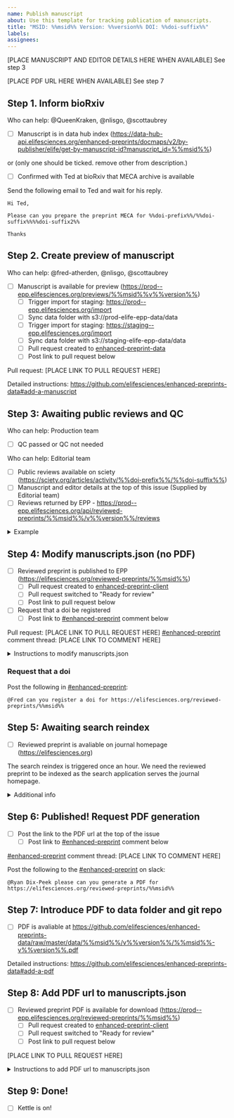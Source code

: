```yaml
---
name: Publish manuscript
about: Use this template for tracking publication of manuscripts.
title: "MSID: %%msid%% Version: %%version%% DOI: %%doi-suffix%%"
labels: 
assignees: 
---
```


[PLACE MANUSCRIPT AND EDITOR DETAILS HERE WHEN AVAILABLE] See step 3

[PLACE PDF URL HERE WHEN AVAILABLE] See step 7

## Step 1. Inform bioRxiv

Who can help: @QueenKraken, @nlisgo, @scottaubrey

- [ ] Manuscript is in data hub index (https://data-hub-api.elifesciences.org/enhanced-preprints/docmaps/v2/by-publisher/elife/get-by-manuscript-id?manuscript_id=%%msid%%)

or (only one should be ticked. remove other from description.)

- [ ] Confirmed with Ted at bioRxiv that MECA archive is available

Send the following email to Ted and wait for his reply.

```
Hi Ted,

Please can you prepare the preprint MECA for %%doi-prefix%%/%%doi-suffix%%%%doi-suffix2%%

Thanks
```

## Step 2. Create preview of manuscript

Who can help: @fred-atherden, @nlisgo, @scottaubrey

- [ ] Manuscript is available for preview (https://prod--epp.elifesciences.org/previews/%%msid%%v%%version%%)
    - [ ] Trigger import for staging: https://prod--epp.elifesciences.org/import
    - [ ] Sync data folder with s3://prod-elife-epp-data/data
    - [ ] Trigger import for staging: https://staging--epp.elifesciences.org/import
    - [ ] Sync data folder with s3://staging-elife-epp-data/data
    - [ ] Pull request created to [enhanced-preprint-data](https://github.com/elifesciences/enhanced-preprints-data/pulls)
    - [ ] Post link to pull request below

Pull request: [PLACE LINK TO PULL REQUEST HERE]

Detailed instructions: https://github.com/elifesciences/enhanced-preprints-data#add-a-manuscript

## Step 3: Awaiting public reviews and QC

Who can help: Production team

- [ ] QC passed or QC not needed

Who can help: Editorial team

- [ ] Public reviews available on sciety (https://sciety.org/articles/activity/%%doi-prefix%%/%%doi-suffix%%)
- [ ] Manuscript and editor details at the top of this issue (Supplied by Editorial team)
- [ ] Reviews returned by EPP - https://prod--epp.elifesciences.org/api/reviewed-preprints/%%msid%%/v%%version%%/reviews

<details>
<summary>Example</summary>

```
"msas": "Genetics and Genomics", "Neuroscience"
"msid": "84628"
"version": "1"
"preprintDoi": "10.1101/2022.10.28.514241"
"articleType": "Reviewed Preprint"
"status": "Published from the original preprint after peer review and assessment by eLife."

"Reviewed Preprint posted": "2023-01-02"
"Sent for peer review": "2022-10-28"
"Posted to bioRxiv": "2022-11-21" (link: "Go to bioRxiv": "https://www.biorxiv.org/content/10.1101/2022.10.28.514241v1")

Editors:
Reviewing Editor
Michael B Eisen
University of California, Berkeley, United States
Senior Editor
Michael B Eisen
University of California, Berkeley, United States
```

</details>

## Step 4: Modify manuscripts.json (no PDF)

- [ ] Reviewed preprint is published to EPP (https://elifesciences.org/reviewed-preprints/%%msid%%)
    - [ ] Pull request created to [enhanced-preprint-client](https://github.com/elifesciences/enhanced-preprints-client/pulls)
    - [ ] Pull request switched to "Ready for review"
    - [ ] Post link to pull request below
- [ ] Request that a doi be registered
    - [ ] Post link to [#enhanced-preprint](https://elifesciences.slack.com/archives/C03EVJSUA77) comment below

Pull request: [PLACE LINK TO PULL REQUEST HERE]
[#enhanced-preprint](https://elifesciences.slack.com/archives/C03EVJSUA77) comment thread: [PLACE LINK TO COMMENT HERE]

<details>
<summary>Instructions to modify manuscripts.json</summary>

- Visit: https://github.com/elifesciences/enhanced-preprints-client/actions/workflows/publish-manuscript.yaml
- Click: Run workflow
- Complete the form and click "Run workflow"
- A successful run should result in a new pull request at https://github.com/elifesciences/enhanced-preprints-client/pulls
- Open the pull request and click the "Ready for review" button to trigger tests
- Once the tests pass and you are happy with the changes the PR can be merged

Example pull request: https://github.com/elifesciences/enhanced-preprints-client/pull/334/files

Once the pull request is merged in it should be available a few minutes later.

</details>

### Request that a doi

Post the following in [#enhanced-preprint](https://elifesciences.slack.com/archives/C03EVJSUA77):

```
@Fred can you register a doi for https://elifesciences.org/reviewed-preprints/%%msid%%
```

## Step 5: Awaiting search reindex

- [ ] Reviewed preprint is avaliable on journal homepage (https://elifesciences.org)

The search reindex is triggered once an hour. We need the reviewed preprint to be indexed as the search application serves the journal homepage.

<details>
<summary>Additional info</summary>

If needed, the jenkins pipeline to reindex search can be triggered sooner.

https://alfred.elifesciences.org/job/process/job/process-reindex-reviewed-preprints/

</details>

## Step 6: Published! Request PDF generation

- [ ] Post the link to the PDF url at the top of the issue
    - [ ] Post link to [#enhanced-preprint](https://elifesciences.slack.com/archives/C03EVJSUA77) comment below

[#enhanced-preprint](https://elifesciences.slack.com/archives/C03EVJSUA77) comment thread: [PLACE LINK TO COMMENT HERE]

Post the following to the [#enhanced-preprint](https://elifesciences.slack.com/archives/C03EVJSUA77) on slack:

```
@Ryan Dix-Peek please can you generate a PDF for https://elifesciences.org/reviewed-preprints/%%msid%%
```

## Step 7: Introduce PDF to data folder and git repo

- [ ] PDF is avaliable at https://github.com/elifesciences/enhanced-preprints-data/raw/master/data/%%msid%%/v%%version%%/%%msid%%-v%%version%%.pdf

Detailed instructions: https://github.com/elifesciences/enhanced-preprints-data#add-a-pdf

## Step 8: Add PDF url to manuscripts.json

- [ ] Reviewed preprint PDF is available for download (https://prod--epp.elifesciences.org/reviewed-preprints/%%msid%%)
    - [ ] Pull request created to [enhanced-preprint-client](https://github.com/elifesciences/enhanced-preprints-client/pulls)
    - [ ] Pull request switched to "Ready for review"
    - [ ] Post link to pull request below

[PLACE LINK TO PULL REQUEST HERE]

<details>
<summary>Instructions to add PDF url to manuscripts.json</summary>

- Visit: https://github.com/elifesciences/enhanced-preprints-client/actions/workflows/add-pdf-url-to-manuscript.yaml
- Click: Run workflow
- Complete the form and click "Run workflow"
- A successful run should result in a new pull request at https://github.com/elifesciences/enhanced-preprints-client/pulls
- Open the pull request and click the "Ready for review" button to trigger tests
- Once the tests pass and you are happy with the changes the PR can be merged

Example pull request: https://github.com/elifesciences/enhanced-preprints-client/pull/397/files

Once the pull request is merged in it should be available a few minutes later.

</details>

## Step 9: Done!

- [ ] Kettle is on!
